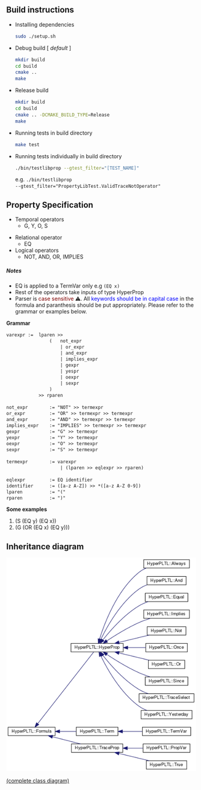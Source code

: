 

## Build instructions

* Installing dependencies

  ```bash
  sudo ./setup.sh
  ```

- Debug build [ *default* ]

  ```bash
  mkdir build
  cd build
  cmake ..
  make
  ```

- Release build

  ```bash
  mkdir build
  cd build
  cmake .. -DCMAKE_BUILD_TYPE=Release
  make
  ```

- Running tests in build directory

  ```bash
  make test
  ```
- Running tests individually in build directory
  ```bash
  ./bin/testlibprop --gtest_filter="[TEST_NAME]"
  ```
  e.g. <code>./bin/testlibprop --gtest_filter="PropertyLibTest.ValidTraceNotOperator"</code>

## Property Specification

 * Temporal operators
    + G, Y, O, S
 + Relational operator
    - EQ
 + Logical operators
    - NOT, AND, OR, IMPLIES

##### Notes
- EQ is applied to a TermVar only e.g `(EQ x)`
- Rest of the operators take inputs of type HyperProp
- Parser is <span style="color:maroon">case sensitive </span> :warning:. All <span style="color:blue">keywords should be in capital case</span> in the formula and paranthesis should be put appropriately. Please refer to the grammar or examples below.

**Grammar**
```
varexpr :=  lparen >>
                (   not_expr
                    | or_expr
                    | and_expr
                    | implies_expr
                    | gexpr
                    | yespr
                    | oexpr
                    | sexpr
                )
            >> rparen

not_expr        := "NOT" >> termexpr
or_expr         := "OR" >> termexpr >> termexpr
and_expr        := "AND" >> termexpr >> termexpr
implies_expr    := "IMPLIES" >> termexpr >> termexpr
gexpr           := "G" >> termexpr
yexpr           := "Y" >> termexpr
oexpr           := "O" >> termexpr
sexpr           := "S" >> termexpr

termexpr        := varexpr
                    | (lparen >> eqlexpr >> rparen)

eqlexpr         := EQ identifier
identifier      := ([a-z A-Z]) >> *([a-z A-Z 0-9])
lparen          := "("
rparen          := ")"
```

**Some examples**
1. (S (EQ y) (EQ x))
2. (G (OR (EQ x) (EQ y)))

## Inheritance diagram

<img src="./doc/inherit_graph_0.png" />

[(complete class diagram)](https://github.com/tgourav/fuzztest/blob/master/libprop/doc/class_hyper_p_l_t_l_1_1_formula__inherit__graph.png)
